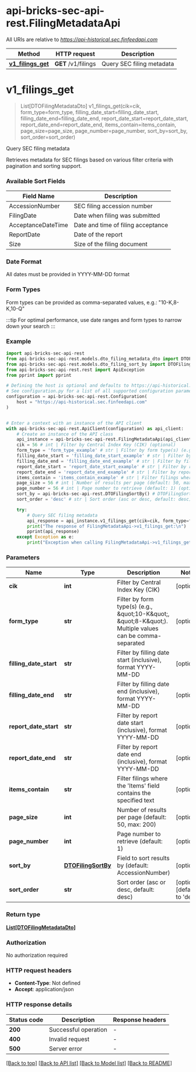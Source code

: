 # api-bricks-sec-api-rest.FilingMetadataApi

All URIs are relative to *https://api-historical.sec.finfeedapi.com*

Method | HTTP request | Description
------------- | ------------- | -------------
[**v1_filings_get**](FilingMetadataApi.md#v1_filings_get) | **GET** /v1/filings | Query SEC filing metadata


# **v1_filings_get**
> List[DTOFilingMetadataDto] v1_filings_get(cik=cik, form_type=form_type, filling_date_start=filling_date_start, filling_date_end=filling_date_end, report_date_start=report_date_start, report_date_end=report_date_end, items_contain=items_contain, page_size=page_size, page_number=page_number, sort_by=sort_by, sort_order=sort_order)

Query SEC filing metadata

Retrieves metadata for SEC filings based on various filter criteria with pagination and sorting support.

### Available Sort Fields

Field Name | Description
-----------|-------------
AccessionNumber | SEC filing accession number
FilingDate | Date when filing was submitted
AcceptanceDateTime | Date and time of filing acceptance
ReportDate | Date of the report
Size | Size of the filing document

### Date Format
All dates must be provided in YYYY-MM-DD format

### Form Types
Form types can be provided as comma-separated values, e.g.: "10-K,8-K,10-Q"

:::tip
For optimal performance, use date ranges and form types to narrow down your search
:::

### Example


```python
import api-bricks-sec-api-rest
from api-bricks-sec-api-rest.models.dto_filing_metadata_dto import DTOFilingMetadataDto
from api-bricks-sec-api-rest.models.dto_filing_sort_by import DTOFilingSortBy
from api-bricks-sec-api-rest.rest import ApiException
from pprint import pprint

# Defining the host is optional and defaults to https://api-historical.sec.finfeedapi.com
# See configuration.py for a list of all supported configuration parameters.
configuration = api-bricks-sec-api-rest.Configuration(
    host = "https://api-historical.sec.finfeedapi.com"
)


# Enter a context with an instance of the API client
with api-bricks-sec-api-rest.ApiClient(configuration) as api_client:
    # Create an instance of the API class
    api_instance = api-bricks-sec-api-rest.FilingMetadataApi(api_client)
    cik = 56 # int | Filter by Central Index Key (CIK) (optional)
    form_type = 'form_type_example' # str | Filter by form type(s) (e.g., \"10-K\", \"8-K\"). Multiple values can be comma-separated (optional)
    filling_date_start = 'filling_date_start_example' # str | Filter by filling date start (inclusive), format YYYY-MM-DD (optional)
    filling_date_end = 'filling_date_end_example' # str | Filter by filling date end (inclusive), format YYYY-MM-DD (optional)
    report_date_start = 'report_date_start_example' # str | Filter by report date start (inclusive), format YYYY-MM-DD (optional)
    report_date_end = 'report_date_end_example' # str | Filter by report date end (inclusive), format YYYY-MM-DD (optional)
    items_contain = 'items_contain_example' # str | Filter filings where the 'Items' field contains the specified text (optional)
    page_size = 56 # int | Number of results per page (default: 50, max: 200) (optional)
    page_number = 56 # int | Page number to retrieve (default: 1) (optional)
    sort_by = api-bricks-sec-api-rest.DTOFilingSortBy() # DTOFilingSortBy | Field to sort results by (default: AccessionNumber) (optional)
    sort_order = 'desc' # str | Sort order (asc or desc, default: desc) (optional) (default to 'desc')

    try:
        # Query SEC filing metadata
        api_response = api_instance.v1_filings_get(cik=cik, form_type=form_type, filling_date_start=filling_date_start, filling_date_end=filling_date_end, report_date_start=report_date_start, report_date_end=report_date_end, items_contain=items_contain, page_size=page_size, page_number=page_number, sort_by=sort_by, sort_order=sort_order)
        print("The response of FilingMetadataApi->v1_filings_get:\n")
        pprint(api_response)
    except Exception as e:
        print("Exception when calling FilingMetadataApi->v1_filings_get: %s\n" % e)
```



### Parameters


Name | Type | Description  | Notes
------------- | ------------- | ------------- | -------------
 **cik** | **int**| Filter by Central Index Key (CIK) | [optional] 
 **form_type** | **str**| Filter by form type(s) (e.g., \&quot;10-K\&quot;, \&quot;8-K\&quot;). Multiple values can be comma-separated | [optional] 
 **filling_date_start** | **str**| Filter by filling date start (inclusive), format YYYY-MM-DD | [optional] 
 **filling_date_end** | **str**| Filter by filling date end (inclusive), format YYYY-MM-DD | [optional] 
 **report_date_start** | **str**| Filter by report date start (inclusive), format YYYY-MM-DD | [optional] 
 **report_date_end** | **str**| Filter by report date end (inclusive), format YYYY-MM-DD | [optional] 
 **items_contain** | **str**| Filter filings where the &#39;Items&#39; field contains the specified text | [optional] 
 **page_size** | **int**| Number of results per page (default: 50, max: 200) | [optional] 
 **page_number** | **int**| Page number to retrieve (default: 1) | [optional] 
 **sort_by** | [**DTOFilingSortBy**](.md)| Field to sort results by (default: AccessionNumber) | [optional] 
 **sort_order** | **str**| Sort order (asc or desc, default: desc) | [optional] [default to &#39;desc&#39;]

### Return type

[**List[DTOFilingMetadataDto]**](DTOFilingMetadataDto.md)

### Authorization

No authorization required

### HTTP request headers

 - **Content-Type**: Not defined
 - **Accept**: application/json

### HTTP response details

| Status code | Description | Response headers |
|-------------|-------------|------------------|
**200** | Successful operation |  -  |
**400** | Invalid request |  -  |
**500** | Server error |  -  |

[[Back to top]](#) [[Back to API list]](../README.md#documentation-for-api-endpoints) [[Back to Model list]](../README.md#documentation-for-models) [[Back to README]](../README.md)


